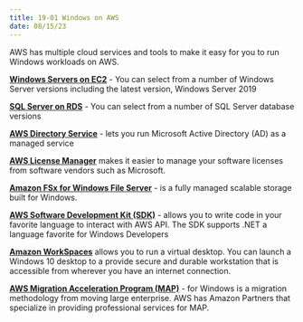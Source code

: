 ```yaml
---
title: 19-01 Windows on AWS
date: 08/15/23
---
```


AWS has multiple cloud services and tools to make it easy for you to run Windows workloads on AWS.

[**Windows Servers on EC2**](https://docs.aws.amazon.com/AWSEC2/latest/WindowsGuide/EC2_GetStarted.html) - You can select from a number of Windows Server versions including the latest version, Windows Server 2019​

[**SQL Server on RDS**](https://aws.amazon.com/rds/sqlserver/) - You can select from a number of SQL Server database versions​

[**AWS Directory Service**](https://aws.amazon.com/directoryservice/) - lets you run Microsoft Active Directory (AD) as a managed service​

[**AWS License Manager**](https://aws.amazon.com/license-manager/) makes it easier to manage your software licenses from software vendors such as Microsoft.​

[**Amazon FSx for Windows File Server**](https://aws.amazon.com/fsx/windows/) - is a fully managed scalable storage built for Windows.​

[**AWS Software Development Kit (SDK)**](https://aws.amazon.com/tools/) - allows you to write code in your favorite language to interact with AWS API.​ The SDK supports .NET a language favorite for Windows Developers​

[**Amazon WorkSpaces**](https://aws.amazon.com/workspaces/?workspaces-blogs.sort-by=item.additionalFields.createdDate&workspaces-blogs.sort-order=desc) allows you to run a virtual desktop. You can launch a Windows 10 desktop to a provide secure and durable workstation that is accessible from wherever you have an internet connection.​

[**AWS Migration Acceleration Program (MAP)**](https://aws.amazon.com/migration-acceleration-program/) - for Windows is a migration methodology from moving large enterprise.​ AWS has Amazon Partners that specialize in providing professional services for MAP.​
